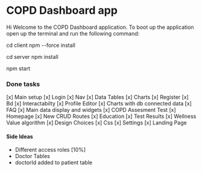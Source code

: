 # COPD Dashboard app
Hi Welcome to the COPD Dashboard application. To boot up the application open up the terminal and run the following command:

cd client
npm --force install

cd server
npm install

npm start



### Done tasks

[x] Main setup
[x] Login
[x] Nav
[x] Data Tables
[x] Charts
[x] Register
[x] Bd
[x] Interactabilty
[x] Profile Editor
[x] Charts with db connected data
[x] FAQ
[x] Main data display and widgets 
[x] COPD Assesment Test
[x] Homepage 
[x] New CRUD Routes
[x] Education 
[x] Test Results 
[x] Wellness Value algorithm 
[x] Design Choices
[x] Css
[x] Settings
[x] Landing Page 

#### Side Ideas 
- Different access roles [10%]
- Doctor Tables  
- doctorId added to patient table
